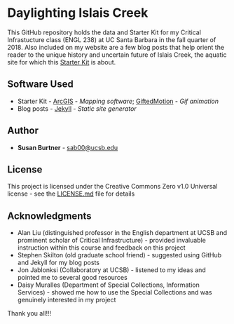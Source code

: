 # Daylighting Islais Creek

This GitHub repository holds the data and Starter Kit for my Critical Infrastucture class (ENGL 238) at UC Santa Barbara in the fall quarter of 2018. Also included on my website are a few blog posts that help orient the reader to the unique history and uncertain future of Islais Creek, the aquatic site for which this [Starter Kit](https://sburtner.github.io/starterkit/) is about.

## Software Used

* Starter Kit - [ArcGIS](https://www.esri.com/en-us/arcgis/about-arcgis/overview) - *Mapping software*; [GiftedMotion](http://www.onyxbits.de/giftedmotion) - *Gif animation*
* Blog posts - [Jekyll](https://github.com/jekyll/jekyll) - *Static site generator*


## Author

* **Susan Burtner** - sab00@ucsb.edu

## License

This project is licensed under the Creative Commons Zero v1.0 Universal license - see the [LICENSE.md](LICENSE.md) file for details

## Acknowledgments

* Alan Liu (distinguished professor in the English department at UCSB and prominent scholar of Critical Infrastructure) - provided invaluable instruction within this course and feedback on this project
* Stephen Skilton (old graduate school friend) - suggested using GitHub and Jekyll for my blog posts
* Jon Jablonksi (Collaboratory at UCSB) - listened to my ideas and pointed me to several good resources
* Daisy Muralles (Department of Special Collections, Information Services) - showed me how to use the Special Collections and was genuinely interested in my project

Thank you all!!!

